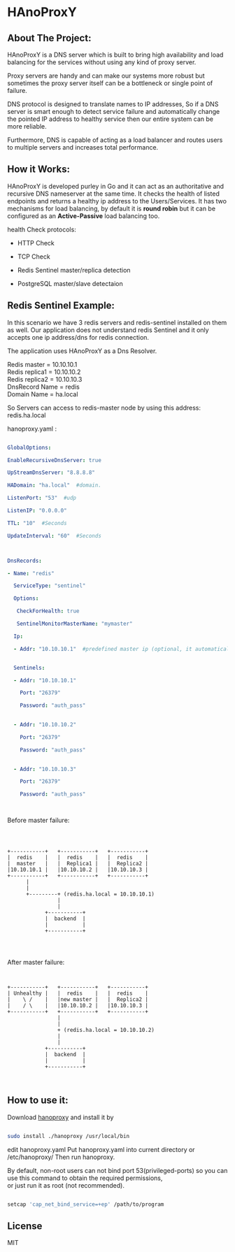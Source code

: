 # HAnoProxY

## About The Project:

HAnoProxY is a DNS server which is built to bring high availability and load balancing for the services without using any kind of proxy server.

  

Proxy servers are handy and can make our systems more robust but sometimes the proxy server itself can be a bottleneck or single point of failure.

  

DNS protocol is designed to translate names to IP addresses, So if a DNS server is smart enough to detect service failure and automatically change the pointed IP address to healthy service then our entire system can be more reliable.

Furthermore, DNS is capable of acting as a load balancer and routes users to multiple servers and increases total performance.

  

## How it Works:

  

HAnoProxY is developed purley in Go and it can act as an authoritative and recursive DNS nameserver at the same time. It checks the health of listed endpoints and returns a healthy ip address to the Users/Services. It has two mechanisms for load balancing, by default it is **round robin** but it can be configured as an **Active-Passive** load balancing too.

health Check protocols:

-   HTTP Check
    
-   TCP Check
    
-   Redis Sentinel master/replica detection
    
-   PostgreSQL master/slave detectaion
    

  
  

## Redis Sentinel Example:

In this scenario we have 3 redis servers and redis-sentinel installed on them as well. Our application does not understand redis Sentinel and it only accepts one ip address/dns for redis connection.

The application uses HAnoProxY as a Dns Resolver.

  
  

Redis master = 10.10.10.1   
Redis replica1 = 10.10.10.2   
Redis replica2 = 10.10.10.3   
DnsRecord Name = redis   
Domain Name = ha.local   



So Servers can access to redis-master node by using this address:   
redis.ha.local

  
  

hanoproxy.yaml :

  

```yaml

GlobalOptions:

EnableRecursiveDnsServer: true

UpStreamDnsServer: "8.8.8.8"

HADomain: "ha.local"  #domain.

ListenPort: "53"  #udp

ListenIP: "0.0.0.0"

TTL: "10"  #Seconds

UpdateInterval: "60"  #Seconds



DnsRecords:

- Name: "redis"

  ServiceType: "sentinel"

  Options:

   CheckForHealth: true

   SentinelMonitorMasterName: "mymaster"

  Ip:

  - Addr: "10.10.10.1"  #predefined master ip (optional, it automatically detected by server)


  Sentinels:

  - Addr: "10.10.10.1"

    Port: "26379"

    Password: "auth_pass"
    

  - Addr: "10.10.10.2"

    Port: "26379"

    Password: "auth_pass"
    

  - Addr: "10.10.10.3"

    Port: "26379"

    Password: "auth_pass"

  

```

Before master failure:

```



+-----------+   +-----------+   +-----------+
|  redis    |   |  redis    |   |  redis    |
|  master   |   |  Replica1 |   |  Replica2 |
|10.10.10.1 |   |10.10.10.2 |   |10.10.10.3 |
+-----------+   +-----------+   +-----------+
      |
      |
      +---------+ (redis.ha.local = 10.10.10.1)
                |
                |
            +-----------+
            |  backend  |
            |           |
            +-----------+




```

After master failure:

```


+-----------+   +-----------+   +-----------+
| Unhealthy |   |  redis    |   |  redis    |
|    \ /    |   |new master |   |  Replica2 |
|    / \    |   |10.10.10.2 |   |10.10.10.3 |
+-----------+   +-----------+   +-----------+
                |               
                |   
                + (redis.ha.local = 10.10.10.2)
                |
                |
            +-----------+
            |  backend  |
            |           |
            +-----------+



```

## How to use it:

  

Download [hanoproxy](https://github.com/Abbas-gheydi/hanoproxy/releases) and install it by

```bash

sudo install ./hanoproxy /usr/local/bin

```

edit hanoproxy.yaml
Put hanoproxy.yaml into current directory or /etc/hanoproxy/
Then run hanoproxy.

By default, non-root users can not bind port 53(privileged-ports) so you can use this command to obtain the required permissions,   
or just run it as root (not recommended).


```bash

setcap 'cap_net_bind_service=+ep' /path/to/program

```

## License

MIT
